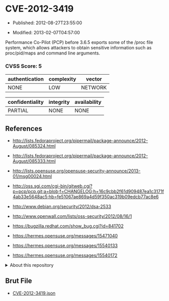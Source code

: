 # CVE-2012-3419

- Published: 2012-08-27T23:55:00

- Modified: 2013-02-07T04:57:00

Performance Co-Pilot (PCP) before 3.6.5 exports some of the /proc file system, which allows attackers to obtain sensitive information such as proc/pid/maps and command line arguments.

### CVSS Score: **5**

| authentication | complexity | vector |
| --- | --- | --- |
| NONE | LOW | NETWORK |

| confidentiality | integrity | availability |
| --- | --- | --- |
| PARTIAL | NONE | NONE |

## References

* http://lists.fedoraproject.org/pipermail/package-announce/2012-August/085324.html

* http://lists.fedoraproject.org/pipermail/package-announce/2012-August/085333.html

* http://lists.opensuse.org/opensuse-security-announce/2013-01/msg00024.html

* http://oss.sgi.com/cgi-bin/gitweb.cgi?p=pcp/pcp.git;a=blob;f=CHANGELOG;h=16c9cbb2f61d909487ea1c3171f4ab33e5648ac5;hb=fe51067ae869a4d59f350ac319b09edcb77ac8e6

* http://www.debian.org/security/2012/dsa-2533

* http://www.openwall.com/lists/oss-security/2012/08/16/1

* https://bugzilla.redhat.com/show_bug.cgi?id=841702

* https://hermes.opensuse.org/messages/15471040

* https://hermes.opensuse.org/messages/15540133

* https://hermes.opensuse.org/messages/15540172

<details>
<summary>About this repository</summary> 

  This repository is part of the project [Live Hack CVE](https://github.com/Live-Hack-CVE). Main website can be found [www.live-hack.org](https://www.live-hack.org) 
  
  Made by [Sn0wAlice](https://github.com/Sn0wAlice) for the people that care about security and need to have a feed of the latest CVEs. Hope you enjoy it, don't forget to star the repo and follow me on [Twitter](https://twitter.com/Sn0wAlice) and [Github](https://github.com/Sn0wAlice). And that is my [personnal website](https://www.alice-snow.me/)

  - [Home Page](https://github.com/Live-Hack-CVE)
  - [Framework](https://github.com/Live-Hack-CVE/cve-framework)
  - [CVE database](https://github.com/Live-Hack-CVE/full_database)
  - [Changelog](https://github.com/Live-Hack-CVE/Changelog)
</details>

## Brut File

* [CVE-2012-3419.json](https://raw.githubusercontent.com/Live-Hack-CVE/full_database/main/cves/2012/CVE-2012-3419.json)


